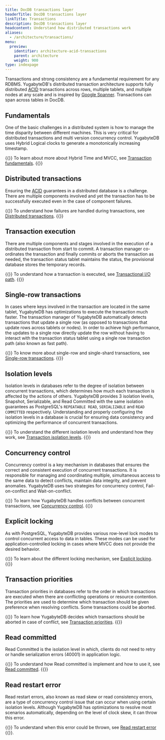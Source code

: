 ```yaml
---
title: DocDB transactions layer
headerTitle: DocDB transactions layer
linkTitle: Transactions
description: DocDB transactions layer
headcontent: Understand how distributed transactions work
aliases:
  - /architecture/transactions/
menu:
  preview:
    identifier: architecture-acid-transactions
    parent: architecture
    weight: 900
type: indexpage
---
```


Transactions and strong consistency are a fundamental requirement for any RDBMS. YugabyteDB's distributed transaction architecture supports fully distributed [ACID](../key-concepts#acid) transactions across rows, multiple tablets, and multiple nodes at any scale and is inspired by [Google Spanner](https://research.google.com/archive/spanner-osdi2012.pdf). Transactions can span across tables in DocDB.

## Fundamentals

One of the basic challenges in a distributed system is how to manage the time disparity between different machines. This is very critical for distributed transactions and multi version concurrency control. YugabyteDB uses Hybrid Logical clocks to generate a monotonically increasing timestamp.

{{<lead link="transactions-overview/">}}
To learn about more about Hybrid Time and MVCC, see [Transaction fundamentals](transactions-overview/).
{{</lead>}}

## Distributed transactions

Ensuring the [ACID](../key-concepts/#acid) guarantees in a distributed database is a challenge. There are multiple components involved and yet the transaction has to be successfully executed even in the case of component failures.

{{<lead link="distributed-txns/">}}
To understand how failures are handled during transactions, see [Distributed transactions](distributed-txns/).
{{</lead>}}

## Transaction execution

There are multiple components and stages involved in the execution of a distributed transaction from start to commit. A transaction manager co-ordinates the transaction and finally commits or aborts the transaction as needed, the transaction status tablet maintains the status, the provisional database stores the temporary records.

{{<lead link="transactional-io-path/">}}
To understand how a transaction is executed, see [Transactional I/O path](transactional-io-path/).
{{</lead>}}

## Single-row transactions

In cases where keys involved in the transaction are located in the same tablet, YugabyteDB has optimizations to execute the transaction much faster. The transaction manager of YugabyteDB automatically detects transactions that update a single row (as opposed to transactions that update rows across tablets or nodes). In order to achieve high performance, the updates to a single row directly update the row without having to interact with the transaction status tablet using a single row transaction path (also known as fast path).

{{<lead link="single-row-transactions/">}}
To know more about single-row and single-shard transactions, see [Single-row transactions](single-row-transactions/).
{{</lead>}}

## Isolation levels

Isolation levels in databases refer to the degree of isolation between concurrent transactions, which determines how much each transaction is affected by the actions of others. YugabyteDB provides 3 isolation levels, Snapshot, Serializable, and Read Committed with the same isolation guarantees as PostgreSQL's `REPEATABLE READ`, `SERIALIZABLE` and `READ COMMITTED` respectively. Understanding and properly configuring the isolation levels in a database is crucial for ensuring data consistency and optimizing the performance of concurrent transactions.

{{<lead link="isolation-levels/">}}
To understand the different isolation levels and understand how they work, see [Transaction isolation levels](isolation-levels/).
{{</lead>}}

## Concurrency control

Concurrency control is a key mechanism in databases that ensures the correct and consistent execution of concurrent transactions. It is responsible for managing and coordinating multiple, simultaneous access to the same data to detect conflicts, maintain data integrity, and prevent anomalies. YugabyteDB uses two strategies for concurrency control, Fail-on-conflict and Wait-on-conflict.

{{<lead link="concurrency-control/">}}
To learn how YugabyteDB handles conflicts between concurrent transactions, see [Concurrency control](concurrency-control/).
{{</lead>}}

## Explicit locking

As with PostgreSQL, YugabyteDB provides various row-level lock modes to control concurrent access to data in tables. These modes can be used for application-controlled locking in cases where MVCC does not provide the desired behavior.

{{<lead link="../../explore/transactions/explicit-locking">}}
To learn about the different locking mechanism, see [Explicit locking](../../explore/transactions/explicit-locking).
{{</lead>}}

## Transaction priorities

Transaction priorities in databases refer to the order in which transactions are executed when there are conflicting operations or resource contention. The priorities are used to determine which transaction should be given preference when resolving conflicts. Some transactions could be aborted.

{{<lead link="transaction-priorities/">}}
To learn how YugabyteDB decides which transactions should be aborted in case of conflict, see [Transaction priorities](transaction-priorities/).
{{</lead>}}

## Read committed

Read Committed is the isolation level in which, clients do not need to retry or handle serialization errors (40001) in application logic.

{{<lead link="read-committed/">}}
To understand how Read committed is implement and how to use it, see [Read committed](read-committed/).
{{</lead>}}

## Read restart error

Read restart errors, also known as read skew or read consistency errors, are a type of concurrency control issue that can occur when using certain isolation levels. Although YugabyteDB has optimizations to resolve most scenarios automatically, depending on the level of clock skew, it can throw this error.

{{<lead link="read-restart-error/">}}
To understand when this error could be thrown, see [Read restart error](read-restart-error/)
{{</lead>}}.
